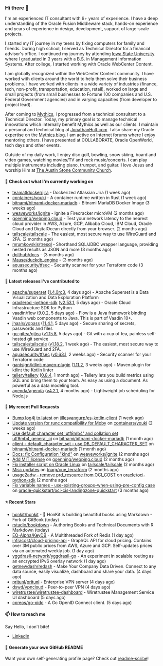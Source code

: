 ### Hi there 👋

I'm an experienced IT consultant with 9+ years of experience. I have a deep understanding of the Oracle Fusion Middleware stack, hands-on experience and years of experience in design, development, support of large-scale projects.

I started my IT journey in my teens by fixing computers for family and friends. During high school, I served as Technical Director for a financial advisor's office. I continued my journey by attending [Iowa State University](iastate.edu) where I graduated in 3 years with a B.S. in Management Information Systems. After college, I started working with Oracle WebCenter Content.

I am globally recognized within the WebCenter Content community. I have worked with clients around the world to help them solve their business problems. I have worked with clients in a wide variety of industries (finance, tech, non-profit, transportation, education, retail), worked on large and small projects (from small businesses to Fortune 100 companies and U.S. Federal Government agencies) and in varying capacities (from developer to project lead).

After coming to [Mythics](https://www.mythics.com/), I progressed from a technical consultant to a Technical Director. Today, my primary goal is to manage technical innovations which internally benefit Mythics as well as our clients. I maintain a personal and technical blog at [JonathanHult.com](https://jonathanhult.com). I also share my Oracle expertise on the [Mythics blog](https://www.mythics.com/about/blog/). I am active on Internet forums where I enjoy mentoring others. I have presented at COLLABORATE, Oracle OpenWorld, tech days and other events.

Outside of my daily work, I enjoy disc golf, bowling, snow skiing, board and video games, watching movies/TV and rock music/concerts. I can play multiple instruments including piano, trumpet, and guitar. I love Jesus and worship Him at [The Austin Stone Community Church](https://austinstone.org/).

#### 👷 Check out what I'm currently working on

- [teamatldocker/jira](https://github.com/teamatldocker/jira) - Dockerized Atlassian Jira (1 week ago)
- [containers/youki](https://github.com/containers/youki) - A container runtime written in Rust (1 week ago)
- [bitnami/bitnami-docker-mariadb](https://github.com/bitnami/bitnami-docker-mariadb) - Bitnami MariaDB Docker Image (3 weeks ago)
- [weaveworks/ignite](https://github.com/weaveworks/ignite) - Ignite a Firecracker microVM (2 months ago)
- [goenning/webping.cloud](https://github.com/goenning/webping.cloud) - Test your network latency to the nearest cloud provider in AWS, Azure, GCP, Alibaba Cloud, IBM Cloud, Oracle Cloud and DigitalOcean directly from your browser. (2 months ago)
- [tailscale/tailscale](https://github.com/tailscale/tailscale) - The easiest, most secure way to use WireGuard and 2FA. (2 months ago)
- [mrumkovskis/tresql](https://github.com/mrumkovskis/tresql) - Shorthand SQL/JDBC wrapper language, providing nested results as JSON and more (3 months ago)
- [dolthub/docs](https://github.com/dolthub/docs) -  (3 months ago)
- [Mause/duckdb_engine](https://github.com/Mause/duckdb_engine) -  (3 months ago)
- [aquasecurity/tfsec](https://github.com/aquasecurity/tfsec) - Security scanner for your Terraform code (3 months ago)

#### 🔭 Latest releases I've contributed to

- [apache/superset](https://github.com/apache/superset) ([1.4.0rc3](https://github.com/apache/superset/releases/tag/1.4.0rc3), 4 days ago) - Apache Superset is a Data Visualization and Data Exploration Platform
- [oracle/oci-python-sdk](https://github.com/oracle/oci-python-sdk) ([v2.53.1](https://github.com/oracle/oci-python-sdk/releases/tag/v2.53.1), 5 days ago) - Oracle Cloud Infrastructure SDK for Python
- [vaadin/flow](https://github.com/vaadin/flow) ([9.0.2](https://github.com/vaadin/flow/releases/tag/9.0.2), 5 days ago) - Flow is a Java framework binding Vaadin web components to Java. This is part of Vaadin 10&#43;.
- [jhaals/yopass](https://github.com/jhaals/yopass) ([11.4.1](https://github.com/jhaals/yopass/releases/tag/11.4.1), 5 days ago) - Secure sharing of secrets, passwords and files 
- [go-gitea/gitea](https://github.com/go-gitea/gitea) ([v1.15.8](https://github.com/go-gitea/gitea/releases/tag/v1.15.8), 5 days ago) - Git with a cup of tea, painless self-hosted git service
- [tailscale/tailscale](https://github.com/tailscale/tailscale) ([v1.18.2](https://github.com/tailscale/tailscale/releases/tag/v1.18.2), 1 week ago) - The easiest, most secure way to use WireGuard and 2FA.
- [aquasecurity/tfsec](https://github.com/aquasecurity/tfsec) ([v0.63.1](https://github.com/aquasecurity/tfsec/releases/tag/v0.63.1), 2 weeks ago) - Security scanner for your Terraform code
- [gantsign/ktlint-maven-plugin](https://github.com/gantsign/ktlint-maven-plugin) ([1.11.2](https://github.com/gantsign/ktlint-maven-plugin/releases/tag/1.11.2), 3 weeks ago) - Maven plugin for ktlint the Kotlin linter
- [tellery/tellery](https://github.com/tellery/tellery) ([0.8.4](https://github.com/tellery/tellery/releases/tag/0.8.4), 1 month ago) - Tellery lets you build metrics using SQL and bring them to your team. As easy as using a document. As powerful as a data modeling tool.
- [agenda/agenda](https://github.com/agenda/agenda) ([v4.2.1](https://github.com/agenda/agenda/releases/tag/v4.2.1), 4 months ago) - Lightweight job scheduling for Node.js

#### 🔨 My recent Pull Requests

- [Bump log4j to latest](https://github.com/jillesvangurp/es-kotlin-client/pull/76) on [jillesvangurp/es-kotlin-client](https://github.com/jillesvangurp/es-kotlin-client) (1 week ago)
- [Update version for runc compatibility for Moby](https://github.com/containers/youki/pull/530) on [containers/youki](https://github.com/containers/youki) (2 weeks ago)
- [Use default character set &#39;utf8mb4&#39; and collation set utf8mb4_general_ci](https://github.com/bitnami/bitnami-docker-mariadb/pull/255) on [bitnami/bitnami-docker-mariadb](https://github.com/bitnami/bitnami-docker-mariadb) (1 month ago)
- [client - default_character_set - use DB_DEFAULT_CHARACTER_SET](https://github.com/bitnami/bitnami-docker-mariadb/pull/254) on [bitnami/bitnami-docker-mariadb](https://github.com/bitnami/bitnami-docker-mariadb) (1 month ago)
- [Docs: fix Configuration &#34;kind&#34;](https://github.com/weaveworks/ignite/pull/877) on [weaveworks/ignite](https://github.com/weaveworks/ignite) (2 months ago)
- [Add MIT license](https://github.com/goenning/webping.cloud/pull/10) on [goenning/webping.cloud](https://github.com/goenning/webping.cloud) (2 months ago)
- [Fix installer script on Oracle Linux](https://github.com/tailscale/tailscale/pull/3146) on [tailscale/tailscale](https://github.com/tailscale/tailscale) (2 months ago)
- [Misc updates](https://github.com/tnarg/cue_terraform/pull/1) on [tnarg/cue_terraform](https://github.com/tnarg/cue_terraform) (2 months ago)
- [usage2adw - remove prd_resource from OCI_COST](https://github.com/oracle/oci-python-sdk/pull/389) on [oracle/oci-python-sdk](https://github.com/oracle/oci-python-sdk) (2 months ago)
- [Fix variable names - use-existing-groups-when-using-pre-config case](https://github.com/oracle-quickstart/oci-cis-landingzone-quickstart/pull/32) on [oracle-quickstart/oci-cis-landingzone-quickstart](https://github.com/oracle-quickstart/oci-cis-landingzone-quickstart) (3 months ago)

#### ⭐ Recent Stars

- [honkit/honkit](https://github.com/honkit/honkit) - :book: HonKit is building beautiful books using Markdown - Fork of GitBook (today)
- [rstudio/bookdown](https://github.com/rstudio/bookdown) - Authoring Books and Technical Documents with R Markdown (today)
- [EQ-Alpha/KeyDB](https://github.com/EQ-Alpha/KeyDB) - A Multithreaded Fork of Redis (1 day ago)
- [infracost/cloud-pricing-api](https://github.com/infracost/cloud-pricing-api) - GraphQL API for cloud pricing. Contains over 3M public prices from AWS, Azure and GCP. Self-updates prices via an automated weekly job. (1 day ago)
- [yggdrasil-network/yggdrasil-go](https://github.com/yggdrasil-network/yggdrasil-go) - An experiment in scalable routing as an encrypted IPv6 overlay network (1 day ago)
- [getnewdash/redash](https://github.com/getnewdash/redash) - Make Your Company Data Driven. Connect to any data source, easily visualize, dashboard and share your data. (4 days ago)
- [pritunl/pritunl](https://github.com/pritunl/pritunl) - Enterprise VPN server (4 days ago)
- [dswd/vpncloud](https://github.com/dswd/vpncloud) - Peer-to-peer VPN (4 days ago)
- [wiretrustee/wiretrustee-dashboard](https://github.com/wiretrustee/wiretrustee-dashboard) - Wiretrustee Management Service UI dashboard (5 days ago)
- [coreos/go-oidc](https://github.com/coreos/go-oidc) - A Go OpenID Connect client. (5 days ago)

#### 📫 How to reach me

Say Hello, I don't bite!

- [LinkedIn](https://www.linkedin.com/in/jonathanhult)

#### 📖 Generate your own GitHub README

Want your own self-generating profile page? Check out [readme-scribe](https://github.com/muesli/readme-scribe)!
